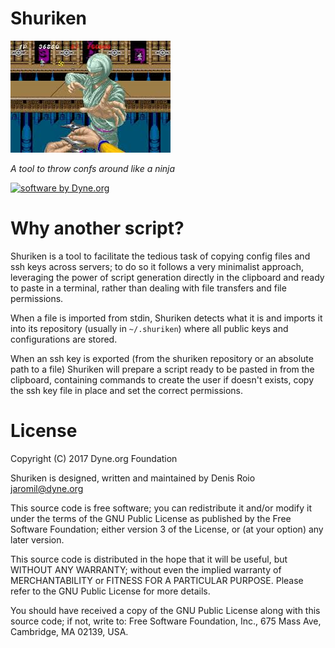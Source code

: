 # Shuriken

<img src="shuriken_shinobi.jpg" alt="shinobi nostalgia" title="shinobi nostalgia">

*A tool to throw confs around like a ninja*

[![software by Dyne.org](https://www.dyne.org/wp-content/uploads/2015/12/software_by_dyne.png)](http://www.dyne.org)

# Why another script?

Shuriken is a tool to facilitate the tedious task of copying config files and ssh keys across servers; to do so it follows a very minimalist approach, leveraging the power of script generation directly in the clipboard and ready to paste in a terminal, rather than dealing with file transfers and file permissions.

When a file is imported from stdin, Shuriken detects what it is and imports it into its repository (usually in `~/.shuriken`) where all public keys and configurations are stored.

When an ssh key is exported (from the shuriken repository or an absolute path to a file) Shuriken will prepare a script ready to be pasted in from the clipboard, containing commands to create the user if doesn't exists, copy the ssh key file in place and set the correct permissions.

# License

Copyright (C) 2017 Dyne.org Foundation

Shuriken is designed, written and maintained by Denis Roio <jaromil@dyne.org>

This source code is free software; you can redistribute it and/or
modify it under the terms of the GNU Public License as published by
the Free Software Foundation; either version 3 of the License, or
(at your option) any later version.

This source code is distributed in the hope that it will be useful,
but WITHOUT ANY WARRANTY; without even the implied warranty of
MERCHANTABILITY or FITNESS FOR A PARTICULAR PURPOSE.  Please refer
to the GNU Public License for more details.

You should have received a copy of the GNU Public License along with
this source code; if not, write to: Free Software Foundation, Inc.,
675 Mass Ave, Cambridge, MA 02139, USA.
